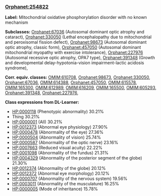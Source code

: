 
### [Orphanet:254822](http://www.orpha.net/ORDO/Orphanet_254822)
**Label:** Mitochondrial oxidative phosphorylation disorder with no known mechanism

**Subclasses:** [Orphanet:67036](http://www.orpha.net/ORDO/Orphanet_67036) (Autosomal dominant optic atrophy and cataract), [Orphanet:330050](http://www.orpha.net/ORDO/Orphanet_330050) (Lethal encephalopathy due to mitochondrial and peroxisomal fission defect), [Orphanet:98673](http://www.orpha.net/ORDO/Orphanet_98673) (Autosomal dominant optic atrophy, classic form), [Orphanet:457050](http://www.orpha.net/ORDO/Orphanet_457050) (Autosomal dominant mitochondrial myopathy with exercise intolerance), [Orphanet:227976](http://www.orpha.net/ORDO/Orphanet_227976) (Autosomal recessive optic atrophy, OPA7 type), [Orphanet:391348](http://www.orpha.net/ORDO/Orphanet_391348) (Growth and developmental delay-hypotonia-vision impairment-lactic acidosis syndrome), 

**Corr. equiv. classes:** [OMIM:610708](http://purl.obolibrary.org/obo/OMIM_610708), [Orphanet:98673](http://www.orpha.net/ORDO/Orphanet_98673), [Orphanet:330050](http://www.orpha.net/ORDO/Orphanet_330050), [Orphanet:67036](http://www.orpha.net/ORDO/Orphanet_67036), [OMIM:614388](http://purl.obolibrary.org/obo/OMIM_614388), [Orphanet:457050](http://www.orpha.net/ORDO/Orphanet_457050), [OMIM:615578](http://purl.obolibrary.org/obo/OMIM_615578), [OMIM:165300](http://purl.obolibrary.org/obo/OMIM_165300), [OMIM:612989](http://purl.obolibrary.org/obo/OMIM_612989), [OMIM:616209](http://purl.obolibrary.org/obo/OMIM_616209), [OMIM:165500](http://purl.obolibrary.org/obo/OMIM_165500), [OMIM:605293](http://purl.obolibrary.org/obo/OMIM_605293), [Orphanet:391348](http://www.orpha.net/ORDO/Orphanet_391348), [Orphanet:227976](http://www.orpha.net/ORDO/Orphanet_227976), 

**Class expressions from DL-Learner:**

- [HP:0000118](http://purl.obolibrary.org/obo/HP_0000118) (Phenotypic abnormality) 30.21%
- Thing 30.21%
- [HP:0000001](http://purl.obolibrary.org/obo/HP_0000001) (All) 30.21%
- [HP:0012373](http://purl.obolibrary.org/obo/HP_0012373) (Abnormal eye physiology) 27.90%
- [HP:0000478](http://purl.obolibrary.org/obo/HP_0000478) (Abnormality of the eye) 27.36%
- [HP:0000504](http://purl.obolibrary.org/obo/HP_0000504) (Abnormality of vision) 25.74%
- [HP:0000587](http://purl.obolibrary.org/obo/HP_0000587) (Abnormality of the optic nerve) 23.16%
- [HP:0007663](http://purl.obolibrary.org/obo/HP_0007663) (Reduced visual acuity) 22.22%
- [HP:0001098](http://purl.obolibrary.org/obo/HP_0001098) (Abnormality of the fundus) 21.31%
- [HP:0004329](http://purl.obolibrary.org/obo/HP_0004329) (Abnormality of the posterior segment of the globe) 21.30%
- [HP:0012374](http://purl.obolibrary.org/obo/HP_0012374) (Abnormality of the globe) 20.12%
- [HP:0012372](http://purl.obolibrary.org/obo/HP_0012372) (Abnormal eye morphology) 20.12%
- [HP:0000707](http://purl.obolibrary.org/obo/HP_0000707) (Abnormality of the nervous system) 19.56%
- [HP:0003011](http://purl.obolibrary.org/obo/HP_0003011) (Abnormality of the musculature) 16.25%
- [HP:0000005](http://purl.obolibrary.org/obo/HP_0000005) (Mode of inheritance) 15.78%


